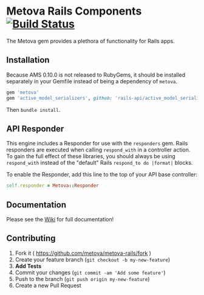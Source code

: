 # Metova Rails Components [![Build Status](https://travis-ci.org/metova/metova-rails.svg?branch=release)](https://travis-ci.org/metova/metova-rails)

The Metova gem provides a plethora of functionality for Rails apps.

## Installation

Because AMS 0.10.0 is not released to RubyGems, it should be installed separately in your Gemfile instead of being a dependency of `metova`.

```ruby
gem 'metova'
gem 'active_model_serializers', github: 'rails-api/active_model_serializers'
```

Then `bundle install`.

## API Responder

This engine includes a Responder for use with the `responders` gem. Rails responders are executed when calling
`respond_with` in a controller action. To gain the full effect of these libraries, you should always be using
`respond_with` instead of the "default" Rails `respond_to do |format|` blocks.

To enable the Responder, add this line to the top of your API base controller:

```ruby
self.responder = Metova::Responder
```

## Documentation

Please see the [Wiki](https://github.com/metova/metova-rails/wiki) for full documentation!

## Contributing

1. Fork it ( https://github.com/metova/metova-rails/fork )
2. Create your feature branch (`git checkout -b my-new-feature`)
3. **Add Tests**
4. Commit your changes (`git commit -am 'Add some feature'`)
5. Push to the branch (`git push origin my-new-feature`)
6. Create a new Pull Request
